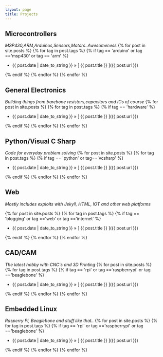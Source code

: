 ```yaml
---
layout: page
title: Projects
---
```


Microcontrollers
--------
*MSP430,ARM,Arduinos,Sensors,Motors..Awesomeness*
  {% for post in site.posts %}
  {% for tag in post.tags %}
  {% if tag == 'arduino' or tag =='msp430' or tag == 'arm' %}
  * {{ post.date | date_to_string }} &raquo; [ {{ post.title }} ]({{ post.url }})  
	
  {% endif %}
  {% endfor %}
  {% endfor %}

General Electronics
--------
*Building things from barebone resistors,capacitors and ICs of course*
  {% for post in site.posts %}
  {% for tag in post.tags %}
  {% if tag == 'hardware' %}
  * {{ post.date | date_to_string }} &raquo; [ {{ post.title }} ]({{ post.url }})  
	
  {% endif %}
  {% endfor %}
  {% endfor %}

Python/Visual C Sharp
--------
*Code for everyday problem solving*
  {% for post in site.posts %}
  {% for tag in post.tags %}
  {% if tag == 'python' or tag=='vcsharp' %}
  * {{ post.date | date_to_string }} &raquo; [ {{ post.title }} ]({{ post.url }})  
	
  {% endif %}
  {% endfor %}
  {% endfor %}

Web
----
*Mostly includes exploits with Jekyll, HTML, IOT and other web platforms*

  {% for post in site.posts %}
  {% for tag in post.tags %}
  {% if tag == 'blogging' or tag =='web' or tag =='internet' %}
  * {{ post.date | date_to_string }} &raquo; [ {{ post.title }} ]({{ post.url }})  
	
  {% endif %}
  {% endfor %}
  {% endfor %}

CAD/CAM 
--------
*The latest hobby with CNC's and 3D Printing*
  {% for post in site.posts %}
  {% for tag in post.tags %}
  {% if tag == 'rpi' or tag =='raspberrypi' or tag =='beaglebone' %}
  * {{ post.date | date_to_string }} &raquo; [ {{ post.title }} ]({{ post.url }})  
	
  {% endif %}
  {% endfor %}
  {% endfor %}


Embedded Linux
--------
*Rasperry Pi, Beaglebone and stuff like that..*
  {% for post in site.posts %}
  {% for tag in post.tags %}
  {% if tag == 'rpi' or tag =='raspberrypi' or tag =='beaglebone' %}
  * {{ post.date | date_to_string }} &raquo; [ {{ post.title }} ]({{ post.url }})  
	
  {% endif %}
  {% endfor %}
  {% endfor %}



